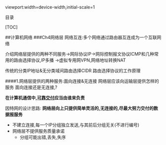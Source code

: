 viewport:width=device-width,initial-scale=1

目录

[TOC]

##计算机网络
###Ch4网络层
网络互连:多个网络通过路由器互连成为一个互联网络

介绍网络层提供的两种不同服务->网际协议IP->网际控制报文协议ICMP和几种常用的路由选择协议,IP多播
->虚拟专用网VPN,网络地址转换NAT

传统的分类IP地址&无分类域间路由选择CIDR
路由选择协议的工作原理

####1.网络层提供的两种服务:面向连接&无连接
网络层应该向运输层提供怎样的服务
面向连接还是无连接,?

**在计算机通信中,<u>可靠交付</u>应当由谁来负责**

因特网的设计思路:
**网络层向上只提供简单灵活的,无连接的,尽最大努力交付的数据报服务**

+ 不建立连接,每一个IP分组独立发送,与其前后分组无关(不进行编号)
+ 网络层不提供服务质量承诺
	- 分组可能出错,丢失,失序